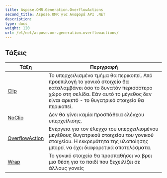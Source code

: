 ```yaml
---
title: Aspose.OMR.Generation.OverflowActions
second_title: Aspose.OMR για Αναφορά API .NET
description: 
type: docs
weight: 120
url: /el/net/aspose.omr.generation.overflowactions/
---
```



## Τάξεις

| Τάξη | Περιγραφή |
| --- | --- |
| [Clip](./clip/) | Το υπερχειλισμένο τμήμα θα περικοπεί. Από προεπιλογή το γονικό στοιχείο θα καταλαμβάνει όσο το δυνατόν περισσότερο χώρο στη σελίδα. Εάν αυτό το μέγεθος δεν είναι αρκετό - το θυγατρικό στοιχείο θα περικοπεί. |
| [NoClip](./noclip/) | Δεν θα γίνει καμία προσπάθεια ελέγχου υπερχείλισης. |
| [OverflowAction](./overflowaction/) | Ενέργεια για τον έλεγχο του υπερχειλισμένου μεγέθους θυγατρικού στοιχείου του γονικού στοιχείου. Η εκκρεμότητα της υλοποίησης μπορεί να έχει διαφορετικά αποτελέσματα. |
| [Wrap](./wrap/) | Το γονικό στοιχείο θα προσπαθήσει να βρει μια θέση για το παιδί που ξεχειλίζει σε άλλους γονείς |


